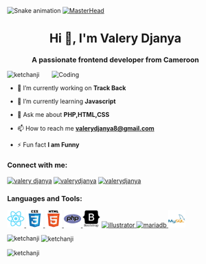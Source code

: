 ![Snake animation](https://github.com/thepiyushmalhotra/thepiyushmalhotra/blob/output/github-contribution-grid-snake.svg)
[![MasterHead](https://www.trio.dev/hubfs/Imported_Blog_Media/263a75529a1752b75d64f9f21fd07c92-3-2.jpg)](https://rishavchanda.io)
<h1 align="center">Hi 👋, I'm Valery Djanya</h1>
<h3 align="center">A passionate frontend developer from Cameroon</h3>
<img align="right" alt="Coding" width="400" src="https://cdn.dribbble.com/users/1162077/screenshots/3848914/programmer.gif">

<p align="left"> <img src="https://komarev.com/ghpvc/?username=ketchanji&label=Profile%20views&color=0e75b6&style=flat" alt="ketchanji" /> </p>

- 🔭 I’m currently working on **Track Back**

- 🌱 I’m currently learning **Javascript**

- 💬 Ask me about **PHP,HTML,CSS**

- 📫 How to reach me **valerydjanya8@gmail.com**

- ⚡ Fun fact **I am Funny**

<h3 align="left">Connect with me:</h3>
<p align="left">
<a href="https://linkedin.com/in/valery djanya" target="blank"><img align="center" src="https://raw.githubusercontent.com/rahuldkjain/github-profile-readme-generator/master/src/images/icons/Social/linked-in-alt.svg" alt="valery djanya" height="30" width="40" /></a>
<a href="https://fb.com/valerydjanya" target="blank"><img align="center" src="https://raw.githubusercontent.com/rahuldkjain/github-profile-readme-generator/master/src/images/icons/Social/facebook.svg" alt="valerydjanya" height="30" width="40" /></a>
<a href="https://instagram.com/valerydjanya" target="blank"><img align="center" src="https://raw.githubusercontent.com/rahuldkjain/github-profile-readme-generator/master/src/images/icons/Social/instagram.svg" alt="valerydjanya" height="30" width="40" /></a>
</p>

<h3 align="left">Languages and Tools:</h3>
<p align="left"> <a href="https://getbootstrap.com" target="_blank" rel="noreferrer">
  <img src="https://raw.githubusercontent.com/devicons/devicon/master/icons/react/react-original.svg" alt="react" width="40" height="40"/>
  <img src="https://raw.githubusercontent.com/devicons/devicon/master/icons/css3/css3-original-wordmark.svg" alt="css3" width="40" height="40"/> </a> <a href="https://www.w3.org/html/" target="_blank" rel="noreferrer">
  <img src="https://raw.githubusercontent.com/devicons/devicon/master/icons/html5/html5-original-wordmark.svg" alt="html5" width="40" height="40"/> </a> <a href="https://www.adobe.com/in/products/illustrator.html" target="_blank" rel="noreferrer">
  <a href="https://www.php.net" target="_blank" rel="noreferrer"> <img src="https://raw.githubusercontent.com/devicons/devicon/master/icons/php/php-original.svg" alt="php" width="40" height="40"/> </a>
  <img src="https://raw.githubusercontent.com/devicons/devicon/master/icons/bootstrap/bootstrap-plain-wordmark.svg" alt="bootstrap" width="40" height="40"/> </a> <a href="https://www.w3schools.com/css/" target="_blank" rel="noreferrer">
  <img src="https://www.vectorlogo.zone/logos/adobe_illustrator/adobe_illustrator-icon.svg" alt="illustrator" width="40" height="40"/> </a> <a href="https://mariadb.org/" target="_blank" rel="noreferrer"> 
  <img src="https://www.vectorlogo.zone/logos/mariadb/mariadb-icon.svg" alt="mariadb" width="40" height="40"/> </a> <a href="https://www.mysql.com/" target="_blank" rel="noreferrer"> <img src="https://raw.githubusercontent.com/devicons/devicon/master/icons/mysql/mysql-original-wordmark.svg" alt="mysql" width="40" height="40"/> </a> 
 </a>
</p>

<p><img align="left" src="https://github-readme-stats.vercel.app/api/top-langs?username=ketchanji&show_icons=true&locale=en&layout=compact" alt="ketchanji" /></p>

<p>&nbsp;<img align="center" src="https://github-readme-stats.vercel.app/api?username=ketchanji&show_icons=true&locale=en" alt="ketchanji" /></p>

<p><img align="center" src="https://github-readme-streak-stats.herokuapp.com/?user=ketchanji&" alt="ketchanji" /></p>

